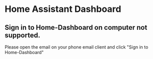 # Home Assistant Dashboard

## Sign in to Home-Dashboard on computer not supported.

Please open the email on your phone email client and click "Sign in to Home-Dashboard"